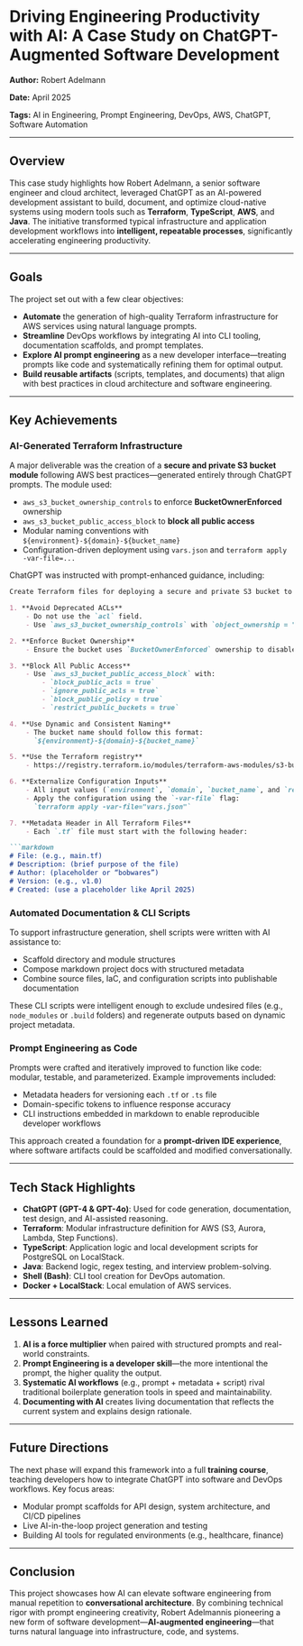 # Driving Engineering Productivity with AI: A Case Study on ChatGPT-Augmented Software Development

**Author:** Robert Adelmann 

**Date:** April 2025  

**Tags:** AI in Engineering, Prompt Engineering, DevOps, AWS, ChatGPT, Software Automation

---

## Overview

This case study highlights how Robert Adelmann, a senior software engineer and cloud architect, leveraged ChatGPT as an AI-powered development assistant to build, document, and optimize cloud-native systems using modern tools such as **Terraform**, **TypeScript**, **AWS**, and **Java**. The initiative transformed typical infrastructure and application development workflows into **intelligent, repeatable processes**, significantly accelerating engineering productivity.

---

## Goals

The project set out with a few clear objectives:

- **Automate** the generation of high-quality Terraform infrastructure for AWS services using natural language prompts.
- **Streamline** DevOps workflows by integrating AI into CLI tooling, documentation scaffolds, and prompt templates.
- **Explore AI prompt engineering** as a new developer interface—treating prompts like code and systematically refining them for optimal output.
- **Build reusable artifacts** (scripts, templates, and documents) that align with best practices in cloud architecture and software engineering.

---

## Key Achievements

### AI-Generated Terraform Infrastructure

A major deliverable was the creation of a **secure and private S3 bucket module** following AWS best practices—generated entirely through ChatGPT prompts. The module used:

- `aws_s3_bucket_ownership_controls` to enforce **BucketOwnerEnforced** ownership
- `aws_s3_bucket_public_access_block` to **block all public access**
- Modular naming conventions with `${environment}-${domain}-${bucket_name}`
- Configuration-driven deployment using `vars.json` and `terraform apply -var-file=...`

ChatGPT was instructed with prompt-enhanced guidance, including:

``` markdown
Create Terraform files for deploying a secure and private S3 bucket to AWS using **current best practices**, defined as follows:

1. **Avoid Deprecated ACLs**
    - Do not use the `acl` field.
    - Use `aws_s3_bucket_ownership_controls` with `object_ownership = "BucketOwnerEnforced"`.

2. **Enforce Bucket Ownership**
    - Ensure the bucket uses `BucketOwnerEnforced` ownership to disable ACL-based access control.

3. **Block All Public Access**
    - Use `aws_s3_bucket_public_access_block` with:
        - `block_public_acls = true`
        - `ignore_public_acls = true`
        - `block_public_policy = true`
        - `restrict_public_buckets = true`

4. **Use Dynamic and Consistent Naming**
    - The bucket name should follow this format:  
      `${environment}-${domain}-${bucket_name}`

5. **Use the Terraform registry**
    - https://registry.terraform.io/modules/terraform-aws-modules/s3-bucket/aws/latest

6. **Externalize Configuration Inputs**
    - All input values (`environment`, `domain`, `bucket_name`, and `region`) must be provided via a `vars.json` file.
    - Apply the configuration using the `-var-file` flag:  
      `terraform apply -var-file="vars.json"`

7. **Metadata Header in All Terraform Files**
    - Each `.tf` file must start with the following header:

```markdown
# File: (e.g., main.tf)
# Description: (brief purpose of the file)
# Author: (placeholder or “bobwares”)
# Version: (e.g., v1.0)
# Created: (use a placeholder like April 2025)

```

### Automated Documentation & CLI Scripts

To support infrastructure generation, shell scripts were written with AI assistance to:

- Scaffold directory and module structures
- Compose markdown project docs with structured metadata
- Combine source files, IaC, and configuration scripts into publishable documentation

These CLI scripts were intelligent enough to exclude undesired files (e.g., `node_modules` or `.build` folders) and regenerate outputs based on dynamic project metadata.

### Prompt Engineering as Code

Prompts were crafted and iteratively improved to function like code: modular, testable, and parameterized. Example improvements included:

- Metadata headers for versioning each `.tf` or `.ts` file
- Domain-specific tokens to influence response accuracy
- CLI instructions embedded in markdown to enable reproducible developer workflows

This approach created a foundation for a **prompt-driven IDE experience**, where software artifacts could be scaffolded and modified conversationally.

---

## Tech Stack Highlights

- **ChatGPT (GPT-4 & GPT-4o)**: Used for code generation, documentation, test design, and AI-assisted reasoning.
- **Terraform**: Modular infrastructure definition for AWS (S3, Aurora, Lambda, Step Functions).
- **TypeScript**: Application logic and local development scripts for PostgreSQL on LocalStack.
- **Java**: Backend logic, regex testing, and interview problem-solving.
- **Shell (Bash)**: CLI tool creation for DevOps automation.
- **Docker + LocalStack**: Local emulation of AWS services.

---

## Lessons Learned

1. **AI is a force multiplier** when paired with structured prompts and real-world constraints.
2. **Prompt Engineering is a developer skill**—the more intentional the prompt, the higher quality the output.
3. **Systematic AI workflows** (e.g., prompt + metadata + script) rival traditional boilerplate generation tools in speed and maintainability.
4. **Documenting with AI** creates living documentation that reflects the current system and explains design rationale.

---

## Future Directions

The next phase will expand this framework into a full **training course**, teaching developers how to integrate ChatGPT into software and DevOps workflows. Key focus areas:

- Modular prompt scaffolds for API design, system architecture, and CI/CD pipelines
- Live AI-in-the-loop project generation and testing
- Building AI tools for regulated environments (e.g., healthcare, finance)

---

## Conclusion

This project showcases how AI can elevate software engineering from manual repetition to **conversational architecture**. By combining technical rigor with prompt engineering creativity, Robert Adelmannis pioneering a new form of software development—**AI-augmented engineering**—that turns natural language into infrastructure, code, and systems.
